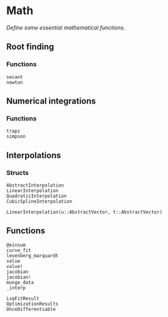 # Math

*Define some essential mathematical functions.*

## Root finding

### Functions

```@docs
secant
newton
```

## Numerical integrations

### Functions

```@docs
trapz
simpson
```

## Interpolations

### Structs

```@docs
AbstractInterpolation
LinearInterpolation
QuadraticInterpolation
CubicSplineInterpolation
```

```@docs
LinearInterpolation(u::AbstractVector, t::AbstractVector)
```


## Functions

```@docs
@einsum
curve_fit
levenberg_marquardt
value
value!
jacobian
jacobian!
munge_data
_interp
```

```@docs
LsqFitResult
OptimizationResults
OnceDifferentiable
```